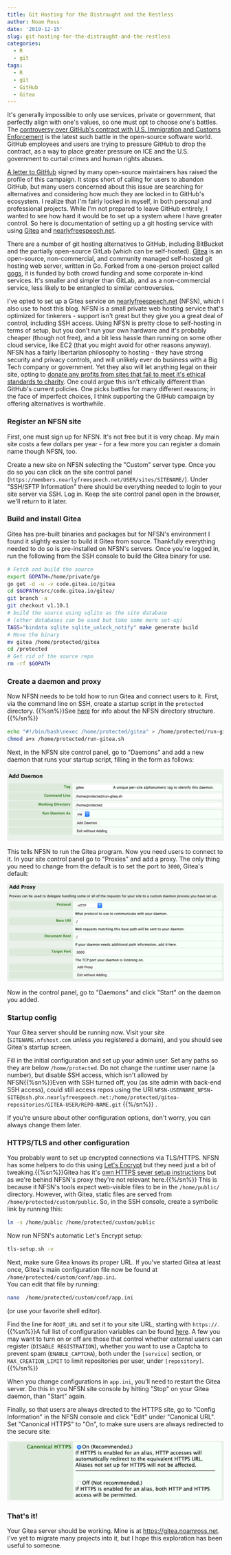 ```yaml
---
title: Git Hosting for the Distraught and the Restless
author: Noam Ross
date: '2019-12-15'
slug: git-hosting-for-the-distraught-and-the-restless
categories:
  - R
  - git
tags:
  - R 
  - git
  - GitHub
  - Gitea
---
```


It's generally impossible to only use services, private or government, that
perfectly align with one's values, so one must opt to choose one's battles.
The [controversy over GitHub's contract with U.S. Immigration and Customs
Enforcement](https://www.latimes.com/business/technology/story/2019-10-31/github-ice-contract-defense) is the latest such
battle in the open-source software world.  GitHub employees and users
are trying to pressure GitHub to drop the contract, as a way to place greater
pressure on ICE and the U.S. government to curtail crimes and human rights abuses. 

[A letter to GitHub](https://github.com/drop-ice/dear-github-2.0) signed by
many open-source maintainers has raised the profile of this campaign. It stops
short of calling for users to abandon GitHub, but many users concerned about
this issue are searching for alternatives and considering how much they are
locked in to GitHub's ecosystem. I realize that I'm fairly locked in myself,
in both personal and professional projects.  While I'm not prepared to leave
GitHub entirely, I wanted to see how hard it would be to set up a system where I have greater
control. So here is documentation of setting up a git hosting service with
using [Gitea](https://gitea.io) and [nearlyfreespeech.net](https://nearlyfreespeech.net).

<!--more--> 

There are a number of git hosting alternatives to GitHub, including BitBucket
and the partially open-source GitLab (which can be self-hosted). [Gitea](https://gitea.io) 
is an open-source, non-commercial, and community managed self-hosted git hosting web server, written in Go.
Forked from a one-person project called [gogs](https://gogs.io/), it is funded by both
crowd funding and some corporate in-kind services. It's smaller and simpler than
GitLab, and as a non-commercial service, less likely to be entangled to similar
controversies.

I've opted to set up a Gitea service on  [nearlyfreespeech.net](https://nearlyfreespeech.net) (NFSN),
which I also use to host this blog.  NFSN is a small private
web hosting service that's optimized for tinkerers - support isn't great but they
give you a great deal of control, including SSH access. Using NFSN is
pretty close to self-hosting in terms of setup, but you don't run your own hardware and it's probably
cheaper (though not free), and a bit less hassle than running on some other cloud service, like EC2 (that you
might avoid for other reasons anyway). NFSN has a fairly libertarian philosophy 
to hosting - they have strong security and privacy controls, and will unlikely
ever do business with a Big Tech company or government.
Yet they also will let anything legal on their site, opting to [donate any profits
from sites that fail to meet it's ethical standards to charity](https://faq.nearlyfreespeech.net/section/policy/becausefucknazisthatswhy#becausefucknazisthatswhy).
One could argue this isn't ethically different than GitHub's current policies.
One picks battles for many different reasons; in the face of imperfect choices,
I think supporting the GitHub campaign by offering alternatives is worthwhile.

### Register an NFSN site

First, one must sign up for NFSN. It's not free but it is very cheap.  My
main site costs a few dollars per year - for a few more you can register a domain
name though NFSN, too.

Create a new site on NFSN selecting the "Custom" server type. Once you do so you can
click on the site control panel (`https://members.nearlyfreespeech.net/USER/sites/SITENAME/`). 
Under "SSH/SFTP Information" there should be everything needed to login to your
site server via SSH. Log in. Keep the site control panel open in the browser,
we'll return to it later.

### Build and install Gitea

Gitea has pre-built binaries and packages but for NFSN's environment I found
it slightly easier to build it Gitea from  source.  Thankfully everything needed to do so
is pre-installed on NFSN's servers.  Once you're logged in, run the following
from the SSH console to build the Gitea binary for use.

```bash
# Fetch and build the source
export GOPATH=/home/private/go
go get -d -u -v code.gitea.io/gitea
cd $GOPATH/src/code.gitea.io/gitea/
git branch -a
git checkout v1.10.1
# build the source using sqlite as the site database
# (other databases can be used but take some more set-up)
TAGS="bindata sqlite sqlite_unlock_notify" make generate build
# Move the binary
mv gitea /home/protected/gitea
cd /protected
# Get rid of the source repo
rm -rf $GOPATH
```

### Create a daemon and proxy

Now NFSN needs to be told how to run Gitea and connect users to it.  First,
via the command line on SSH, create a startup script in the `protected`
directory. {{%sn%}}See [here](https://members.nearlyfreespeech.net/faq?q=Directories#Directories)
for info about the NFSN directory structure.{{%/sn%}}

```bash
echo "#!/bin/bash\nexec /home/protected/gitea" > /home/protected/run-gitea.sh
chmod a+x /home/protected/run-gitea.sh
```
Next, in the NFSN site control panel, go to "Daemons" and add a new daemon
that runs your startup script, filling in the form as follows:

![](daemon.png)

This tells NFSN to run the Gitea program.  Now you need users to connect to it.
In your site control panel go to "Proxies" and add a proxy.  The only thing
you need to change from the default is to set the port to `3000`, Gitea's default:

![](proxy.png)

Now in the control panel, go to "Daemons" and click "Start" on the daemon you
added.

### Startup config

Your Gitea server should be running now. Visit your site (`SITENAME.nfshost.com`
unless you registered a domain), and you should see Gitea's startup screen.

Fill in the initial configuration and set up your admin user.  Set any paths so they are below `/home/protected`.
Do not change the runtime user name (a number), but disable
SSH access, which isn't allowed by NFSN{{%sn%}}Even with SSH turned off, you (as site admin with back-end SSH access), could still access repos using the URI `NFSN-USERNAME_NFSN-SITE@ssh.phx.nearlyfreespeech.net:/home/protected/gitea-repositories/GITEA-USER/REPO-NAME.git`
{{%/sn%}}	.

If you're unsure about other configuration options, don't worry, you can always change them later.

### HTTPS/TLS and other configuration

You probably want to set up encrypted connections via TLS/HTTPS. NFSN has some
helpers to do this using [Let's Encrypt](https://letsencrypt.org/) but 
they need just a bit of tweaking.{{%sn%}}Gitea has it's [own HTTPS sever setup instructions](https://docs.gitea.io/en-us/https-setup/) 
but as we're behind NFSN's proxy they're not relevant here.{{%/sn%}} This is because it NFSN's tools expect web-visible files to be in the 
`/home/public/` directory.  However, with Gitea, static files are served
from `/home/protected/custom/public`.  So, in the SSH console, create a symbolic
link by running this:

```bash
ln -s /home/public /home/protected/custom/public
```

Now run NFSN's automatic Let's Encrypt setup:

```bash
tls-setup.sh -v
```

Next, make sure Gitea knows its proper URL. If you've started Gitea at least once,
Gitea's main configuration file now be found at `/home/protected/custom/conf/app.ini`.  
You can edit that file by running:

```bash
nano  /home/protected/custom/conf/app.ini
```

(or use your favorite shell editor).

Find the line for `ROOT_URL` and set it to your site URL, starting with `https://`.{{%sn%}}A full list of configuration variables
can be found [here](https://docs.gitea.io/en-us/config-cheat-sheet/).  A few
you may want to turn on or off are those that control whether external users
can register (`DISABLE REGISTRATION`), whether you want to use a Captcha to
prevent spam (`ENABLE_CAPTCHA`), both under the `[service]` section, or `MAX_CREATION_LIMIT` to limit repositories per user, under `[repository]`.{{%/sn%}}

When you change configurations in `app.ini`, you'll need to restart the Gitea
server.  Do this in you NFSN site console by hitting "Stop" on your Gitea
daemon, than "Start" again.

Finally, so that users are always directed to the HTTPS site, go to "Config
Information" in the NFSN console and click "Edit" under "Canonical URL".  Set
"Canonical HTTPS" to "On", to make sure users are always redirected to the secure
site:

![](canonical-https.png)

### That's it!

Your Gitea server should be working.  Mine is at <https://gitea.noamross.net>.
I've yet to migrate many projects into it, but I hope this exploration has been
useful to someone.


